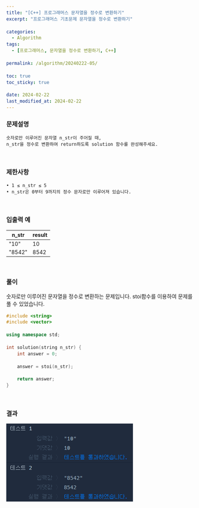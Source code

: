 ```yaml
---
title: "[C++] 프로그래머스 문자열을 정수로 변환하기"
excerpt: "프로그래머스 기초문제 문자열을 정수로 변환하기"

categories:
  - Algorithm
tags:
  - [프로그래머스, 문자열을 정수로 변환하기, C++]

permalink: /algorithm/20240222-05/

toc: true
toc_sticky: true

date: 2024-02-22
last_modified_at: 2024-02-22
---
```


### 문제설명

    숫자로만 이루어진 문자열 n_str이 주어질 때,
    n_str을 정수로 변환하여 return하도록 solution 함수를 완성해주세요.

<br/>

### 제한사항

    • 1 ≤ n_str ≤ 5
    • n_str은 0부터 9까지의 정수 문자로만 이루어져 있습니다.

<br/>

### 입출력 예

|n_str|result|
|---|---|
|"10"|10|
|"8542"|8542|

<br/>

### 풀이

숫자로만 이루어진 문자열을 정수로 변환하는 문제입니다. stoi함수를 이용하여 문제를 풀 수 있었습니다.

```cpp
#include <string>
#include <vector>

using namespace std;

int solution(string n_str) {
    int answer = 0;
    
    answer = stoi(n_str);
    
    return answer;
}
```

<br/>

### 결과
![코드 실행결과](/assets/images/posts_img/20240222-05/001.png "코드 실행결과")

<script async src="https://pagead2.googlesyndication.com/pagead/js/adsbygoogle.js?client=ca-pub-9590884639502637"
     crossorigin="anonymous"></script>
<!-- devlogbase_01 -->
<ins class="adsbygoogle"
     style="display:block"
     data-ad-client="ca-pub-9590884639502637"
     data-ad-slot="4742297382"
     data-ad-format="auto"
     data-full-width-responsive="true"></ins>
<script>
     (adsbygoogle = window.adsbygoogle || []).push({});
</script>
